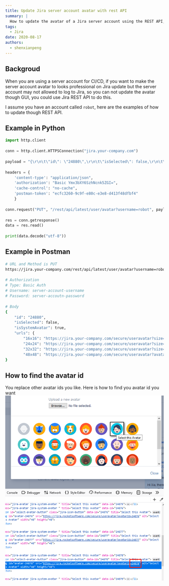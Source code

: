 ```yaml
---
title: Update Jira server account avatar with rest API
summary: |
  How to update the avatar of a Jira server account using the REST API, including examples in Python and Postman.
tags:
  - Jira
date: 2020-08-17
authors:
  - shenxianpeng
---
```


## Backgroud

When you are using a server account for CI/CD, if you want to make the server account avatar to looks professional on Jira update but the server account may not allowed to log to Jira, so you can not update the avatar though GUI, you could use Jira REST API to do this.

I assume you have an account called `robot`, here are the examples of how to update though REST API.

## Example in Python

```python
import http.client

conn = http.client.HTTPSConnection("jira.your-company.com")

payload = "{\r\n\t\"id\": \"24880\",\r\n\t\"isSelected\": false,\r\n\t\"isSystemAvatar\": true,\r\n\t\"urls\": {\r\n\t\t\"16x16\": \"https://jira.your-company.com/secure/useravatar?size=xsmall&avatarId=24880\",\r\n\t\t\"24x24\": \"https://jira.your-company.com/secure/useravatar?size=small&avatarId=24880\",\r\n\t\t\"32x32\": \"https://jira.your-company.com/secure/useravatar?size=medium&avatarId=24880\",\r\n\t\t\"48x48\": \"https://jira.your-company.com/secure/useravatar?avatarId=24880\"}\r\n}"

headers = {
    'content-type': "application/json",
    'authorization': "Basic Ymx3bXY6SzhNcnk5ZGI=",
    'cache-control': "no-cache",
    'postman-token': "ecfc3260-9c9f-e80c-e3e8-d413f48dfbf4"
    }

conn.request("PUT", "/rest/api/latest/user/avatar?username=robot", payload, headers)

res = conn.getresponse()
data = res.read()

print(data.decode("utf-8"))
```

## Example in Postman



```bash
# URL and Method is PUT
https://jira.your-company.com/rest/api/latest/user/avatar?username=robot

# Authorization
# Type: Basic Auth
# Username: server-account-username
# Password: server-accoutn-password

# Body
{
	"id": "24880",
	"isSelected": false,
	"isSystemAvatar": true,
	"urls": {
		"16x16": "https://jira.your-company.com/secure/useravatar?size=xsmall&avatarId=24880",
		"24x24": "https://jira.your-company.com/secure/useravatar?size=small&avatarId=24880",
		"32x32": "https://jira.your-company.com/secure/useravatar?size=medium&avatarId=24880",
		"48x48": "https://jira.your-company.com/secure/useravatar?avatarId=24880"}
}
```

## How to find the avatar id

You replace other avatar ids you like. Here is how to find you avatar id you want ![find avatar id](find-avatar-id.png)
